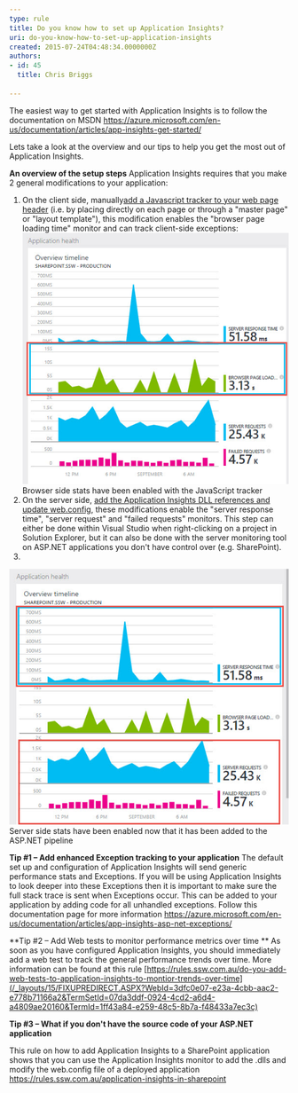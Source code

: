 ```yaml
---
type: rule
title: Do you know how to set up Application Insights?
uri: do-you-know-how-to-set-up-application-insights
created: 2015-07-24T04:48:34.0000000Z
authors:
- id: 45
  title: Chris Briggs

---
```


The easiest way to get started with Application Insights is to follow the documentation on MSDN https://azure.microsoft.com/en-us/documentation/articles/app-insights-get-started/

Lets take a look at the overview and our tips to help you get the most out of Application Insights.
 
**An overview of the setup steps** Application Insights requires that you make 2 general modifications to your application:

1. On the client side, manually[add a Javascript tracker to your web page header](https://azure.microsoft.com/en-us/documentation/articles/app-insights-javascript/) (i.e. by placing directly on each page or through a "master page" or "layout template"), this modification enables the "browser page loading time" monitor and can track client-side exceptions: 
![](app-insights-browser-loading-time.jpg) Browser side stats have been enabled with the JavaScript tracker
2. On the server side, [add the Application Insights DLL references and update web.config](https://azure.microsoft.com/en-us/documentation/articles/app-insights-start-monitoring-app-health-usage/), these modifications enable the "server response time", "server request" and "failed requests" monitors. This step can either be done within Visual Studio when right-clicking on a project in Solution Explorer, but it can also be done with the server monitoring tool on ASP.NET applications you don't have control over (e.g. SharePoint).
3. 
![](server-response-requests-failed-requests.jpg)Server side stats have been enabled now that it has been added to the ASP.NET pipeline


**Tip #1 – Add enhanced Exception tracking to your application** 
The default set up and configuration of Application Insights will send generic performance stats and Exceptions. If you will be using Application Insights to look deeper into these Exceptions then it is important to make sure the full stack trace is sent when Exceptions occur. This can be added to your application by adding code for all unhandled exceptions. Follow this documentation page for more information https://azure.microsoft.com/en-us/documentation/articles/app-insights-asp-net-exceptions/

**Tip #2 – Add Web tests to monitor performance metrics over time
** As soon as you have configured Application Insights, you should immediately add a web test to track the general performance trends  over time. More information can be found at this rule [https://rules.ssw.com.au/do-you-add-web-tests-to-application-insights-to-montior-trends-over-time](/_layouts/15/FIXUPREDIRECT.ASPX?WebId=3dfc0e07-e23a-4cbb-aac2-e778b71166a2&TermSetId=07da3ddf-0924-4cd2-a6d4-a4809ae20160&TermId=1ff43a84-e259-48c5-8b7a-f48433a7ec3c)

**Tip #3 – What if you don't have the source code of your ASP.NET application**

This rule on how to add Application Insights to a SharePoint application shows that you can use the Application Insights monitor to add the .dlls and modify the web.config file of a deployed application https://rules.ssw.com.au/application-insights-in-sharepoint
